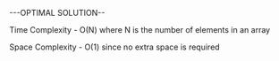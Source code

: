 ---OPTIMAL SOLUTION--

Time Complexity - O(N) where N is the number of elements in an array

Space Complexity - O(1) since no extra space is required
